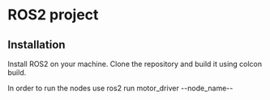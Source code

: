 # ROS2 project

## Installation

Install ROS2 on your machine. Clone the repository and build it using colcon build. 

In order to run the nodes use ros2 run motor_driver --node_name--